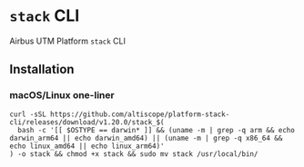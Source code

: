 # `stack` CLI
Airbus UTM Platform `stack` CLI

## Installation

### macOS/Linux one-liner 
```
curl -sSL https://github.com/altiscope/platform-stack-cli/releases/download/v1.20.0/stack_$(
  bash -c '[[ $OSTYPE == darwin* ]] && (uname -m | grep -q arm && echo darwin_arm64 || echo darwin_amd64) || (uname -m | grep -q x86_64 && echo linux_amd64 || echo linux_arm64)'
) -o stack && chmod +x stack && sudo mv stack /usr/local/bin/
```
